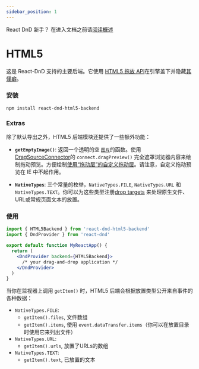 ```yaml
---
sidebar_position: 1
---
```

React DnD 新手？  在进入文档之前请[阅读概述](../quick-start/overview)

# HTML5

这是 React-DnD 支持的主要后端。它使用 [HTML5 拖放 API](https://developer.mozilla.org/en-US/docs/Web/Guide/HTML/Drag_and_drop)在引擎盖下并隐藏[其怪癖](http://quirksmode.org/blog/archives/2009/09/the_html5_drag.html)。

### 安装

```
npm install react-dnd-html5-backend
```

### Extras

除了默认导出之外，HTML5 后端模块还提供了一些额外功能：

- **`getEmptyImage()`**: 返回一个透明的空 [`图片`](https://developer.mozilla.org/en-US/docs/Web/API/HTMLImageElement/Image)的函数。使用[DragSourceConnector](../hooks-api/useDrag.md)的 `connect.dragPreview()` 完全遮罩浏览器内容来绘制拖动预览。方便绘制[使用“拖动层”的自定义拖动层](../hooks-api/useDragLayer.md)。请注意，自定义拖动预览在 IE 中不起作用。

- **`NativeTypes`**: 三个常量的枚举，`NativeTypes.FILE`, `NativeTypes.URL` 和`NativeTypes.TEXT`。你可以为这些类型注册[drop targets](../hooks-api/useDrop.md) 来处理原生文件、URL或常规页面文本的放置。

### 使用

```jsx
import { HTML5Backend } from 'react-dnd-html5-backend'
import { DndProvider } from 'react-dnd'

export default function MyReactApp() {
  return (
    <DndProvider backend={HTML5Backend}>
      /* your drag-and-drop application */
    </DndProvider>
  )
}
```

当你在监视器上调用 `getItem()` 时，HTML5 后端会根据放置类型公开来自事件的各种数据：

- `NativeTypes.FILE`:
  - `getItem().files`, 文件数组
  - `getItem().items`, 使用 `event.dataTransfer.items`（你可以在放置目录时使用它来列出文件）
- `NativeTypes.URL`:
  - `getItem().urls`, 放置了URLs的数组
- `NativeTypes.TEXT`:
  - `getItem().text`, 已放置的文本
